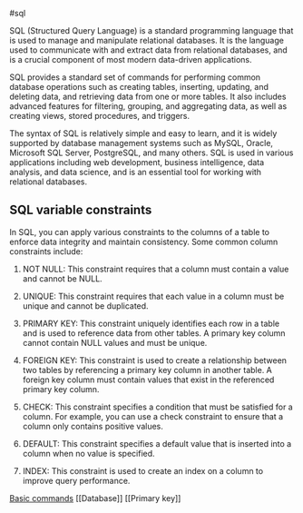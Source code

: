 #sql 

SQL (Structured Query Language) is a standard programming language that is used to manage and manipulate relational databases. It is the language used to communicate with and extract data from relational databases, and is a crucial component of most modern data-driven applications.

SQL provides a standard set of commands for performing common database operations such as creating tables, inserting, updating, and deleting data, and retrieving data from one or more tables. It also includes advanced features for filtering, grouping, and aggregating data, as well as creating views, stored procedures, and triggers.

The syntax of SQL is relatively simple and easy to learn, and it is widely supported by database management systems such as MySQL, Oracle, Microsoft SQL Server, PostgreSQL, and many others. SQL is used in various applications including web development, business intelligence, data analysis, and data science, and is an essential tool for working with relational databases.

## SQL variable constraints

In SQL, you can apply various constraints to the columns of a table to enforce data integrity and maintain consistency. Some common column constraints include:

1.  NOT NULL: This constraint requires that a column must contain a value and cannot be NULL.

1.  UNIQUE: This constraint requires that each value in a column must be unique and cannot be duplicated.

3.  PRIMARY KEY: This constraint uniquely identifies each row in a table and is used to reference data from other tables. A primary key column cannot contain NULL values and must be unique.

4.  FOREIGN KEY: This constraint is used to create a relationship between two tables by referencing a primary key column in another table. A foreign key column must contain values that exist in the referenced primary key column.

5.  CHECK: This constraint specifies a condition that must be satisfied for a column. For example, you can use a check constraint to ensure that a column only contains positive values.

6.  DEFAULT: This constraint specifies a default value that is inserted into a column when no value is specified.

7.  INDEX: This constraint is used to create an index on a column to improve query performance.

[Basic commands](SQL/Basic%20commands.md)
[[Database]]
[[Primary key]]
